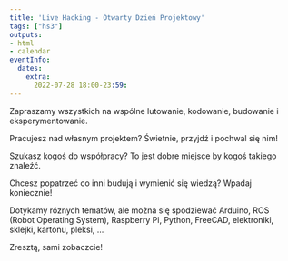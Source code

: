 ```yaml
---
title: 'Live Hacking - Otwarty Dzień Projektowy'
tags: ["hs3"]
outputs:
- html
- calendar
eventInfo:
  dates:
    extra:
      2022-07-28 18:00-23:59:
---
```

Zapraszamy wszystkich na wspólne lutowanie, kodowanie, budowanie i eksperymentowanie.

 Pracujesz nad własnym projektem? Świetnie, przyjdź i pochwal się nim!

 Szukasz kogoś do współpracy? To jest dobre miejsce by kogoś takiego znaleźć.

 Chcesz popatrzeć co inni budują i wymienić się wiedzą? Wpadaj koniecznie!

 Dotykamy róznych tematów, ale można się spodziewać Arduino, ROS (Robot Operating System), Raspberry Pi, Python, FreeCAD, elektroniki, sklejki, kartonu, pleksi, ...

 Zresztą, sami zobaczcie!

 
    